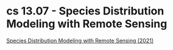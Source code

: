 
# cs 13.07 - Species Distribution Modeling with Remote Sensing

[Species Distribution Modeling with Remote Sensing (2021)](https://appliedsciences.nasa.gov/join-mission/training/english/arset-species-distribution-modeling-remote-sensing)
